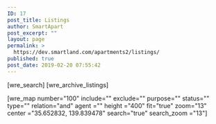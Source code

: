 ```yaml
---
ID: 17
post_title: Listings
author: SmartApart
post_excerpt: ""
layout: page
permalink: >
  https://dev.smartland.com/apartments2/listings/
published: true
post_date: 2019-02-20 07:55:42
---
```

[wre_search] [wre_archive_listings]

[wre_map number="100" include="" exclude="" purpose="" status="" type="" relation="and" agent ="" height ="400" fit="true" zoom="13" center ="35.652832, 139.839478" search="true" search_zoom ="13"]